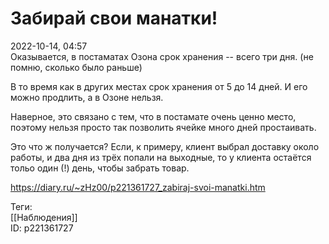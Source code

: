 Забирай свои манатки!
======================

   
 2022-10-14, 04:57   
  Оказывается, в постаматах Озона срок хранения -- всего три дня. (не помню, сколько было раньше)   
   
 В то время как в других местах срок хранения от 5 до 14 дней. И его можно продлить, а в Озоне нельзя.   
   
 Наверное, это связано с тем, что в постамате очень ценно место, поэтому нельзя просто так позволить ячейке много дней простаивать.   
   
 Это что ж получается? Если, к примеру, клиент выбрал доставку около работы, и два дня из трёх попали на выходные, то у клиента остаётся тольо один (!) день, чтобы забрать товар.   
    
 <https://diary.ru/~zHz00/p221361727_zabiraj-svoi-manatki.htm>   
   
 Теги:   
 [[Наблюдения]]   
 ID: p221361727